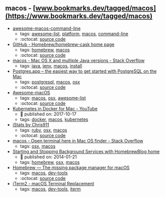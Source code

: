 macos - [www.bookmarks.dev/tagged/macos](https://www.bookmarks.dev/tagged/macos)
---
* [awesome-macos-command-line](https://github.com/herrbischoff/awesome-macos-command-line#readme)
    * tags: [awesome-list](../tagged/awesome-list.md), [platform](../tagged/platform.md), [macos](../tagged/macos.md), [command-line](../tagged/command-line.md)
    * :octocat: [source code](https://github.com/herrbischoff/awesome-macos-command-line#readme)
* [GitHub - Homebrew/homebrew-cask home page](https://github.com/Homebrew/homebrew-cask)
    * tags: [homebrew](../tagged/homebrew.md), [macos](../tagged/macos.md)
    * :octocat: [source code](https://github.com/Homebrew/homebrew-cask)
* [macos - Mac OS X and multiple Java versions - Stack Overflow](https://stackoverflow.com/questions/26252591/mac-os-x-and-multiple-java-versions)
    * tags: [java](../tagged/java.md), [jenv](../tagged/jenv.md), [macos](../tagged/macos.md), [install](../tagged/install.md)
* [Postgres.app – the easiest way to get started with PostgreSQL on the Mac](https://postgresapp.com/)
    * tags: [postgresql](../tagged/postgresql.md), [macos](../tagged/macos.md), [osx](../tagged/osx.md)
    * :octocat: [source code](https://github.com/PostgresApp/PostgresApp)
* [Awesome-macOS](https://github.com/iCHAIT/awesome-macOS#readme)
    * tags: [macos](../tagged/macos.md), [osx](../tagged/osx.md), [awesome-list](../tagged/awesome-list.md)
    * :octocat: [source code](https://github.com/iCHAIT/awesome-macOS)
* [Kubernetes in Docker for Mac - YouTube](https://www.youtube.com/watch?v=jWupQjdjLN0)
    * :calendar: published on: 2017-10-17
    * tags: [docker](../tagged/docker.md), [macos](../tagged/macos.md), [kubernetes](../tagged/kubernetes.md)
* [iStats by Chris911](http://chris911.github.io/iStats/)
    * tags: [ruby](../tagged/ruby.md), [osx](../tagged/osx.md), [macos](../tagged/macos.md)
    * :octocat: [source code](https://github.com/Chris911/iStats)
* [macos - Open terminal here in Mac OS finder - Stack Overflow](https://stackoverflow.com/questions/420456/open-terminal-here-in-mac-os-finder/7054045#7054045)
    * tags: [osx](../tagged/osx.md), [macos](../tagged/macos.md)
* [Starting and Stopping Background Services with HomebrewBlog home](https://robots.thoughtbot.com/starting-and-stopping-background-services-with-homebrew)
    * :calendar: published on: 2014-01-21
    * tags: [homebrew](../tagged/homebrew.md), [osx](../tagged/osx.md), [macos](../tagged/macos.md)
* [Homebrew — The missing package manager for macOS](https://brew.sh/)
    * tags: [macos](../tagged/macos.md), [dev-tools](../tagged/dev-tools.md)
    * :octocat: [source code](https://github.com/Homebrew/brew/)
* [iTerm2 - macOS Terminal Replacement](http://www.iterm2.com/)
    * tags: [macos](../tagged/macos.md), [dev-tools](../tagged/dev-tools.md), [iterm](../tagged/iterm.md)

